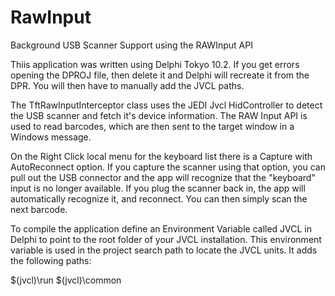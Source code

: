 # RawInput
Background USB Scanner Support using the RAWInput API

Thiis application was written using Delphi Tokyo 10.2.  If you get errors opening the DPROJ file, then delete it and Delphi will recreate it from the DPR.  You will then have to manually add the JVCL paths.

The TftRawInputInterceptor class uses the JEDI Jvcl HidController to detect the USB scanner
and fetch it's device information.  The RAW Input API is used to read barcodes, which are then sent to the target window in a Windows message.

On the Right Click local menu for the keyboard list there is a Capture with AutoReconnect option.  If you capture the scanner using that option, you can pull out the USB connector and the app will recognize that the "keyboard" input is no longer available.  If you plug the scanner back in, the app will automatically recognize it, and reconnect.  You can then simply scan the next barcode.

To compile the application define an Environment Variable called JVCL in Delphi to point to the root folder of your JVCL installation.  This environment variable is used in the project search path to locate the JVCL units.  It adds the following paths:

$(jvcl)\run
$(jvcl)\common
